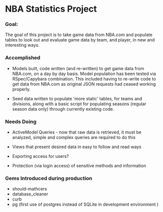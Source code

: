 # NBA Statistics Project

### Goal:

The goal of this project is to take game data from NBA.com and populate tables to look out and evaluate game data by team, and player, in new and interesting ways.  

### Accomplished

* Models built, code written (and re-written) to get game data from NBA.com, on a day by day basis.  Model population has been tested via RSpec/Capybara combination.  This included having to re-write code to get data from NBA.com as original JSON requests had ceased working properly.

* Seed data written to populate 'more static' tables, for teams and divisions, along with a basic script for populating seasons (regular season data only) through currently existing code. 

### Needs Doing

* ActiveModel Queries - now that raw data is retrieved, it must be analyzed, simple and complex queries are required to do this

* Views that present desired data in easy to follow and read ways

* Exporting access for users? 

* Protection (via login access) of sensitive methods and information

### Gems Introduced during production

* should-mathcers
* database_cleaner
* curb
* pg (first use of postgres instead of SQLite in development environment )